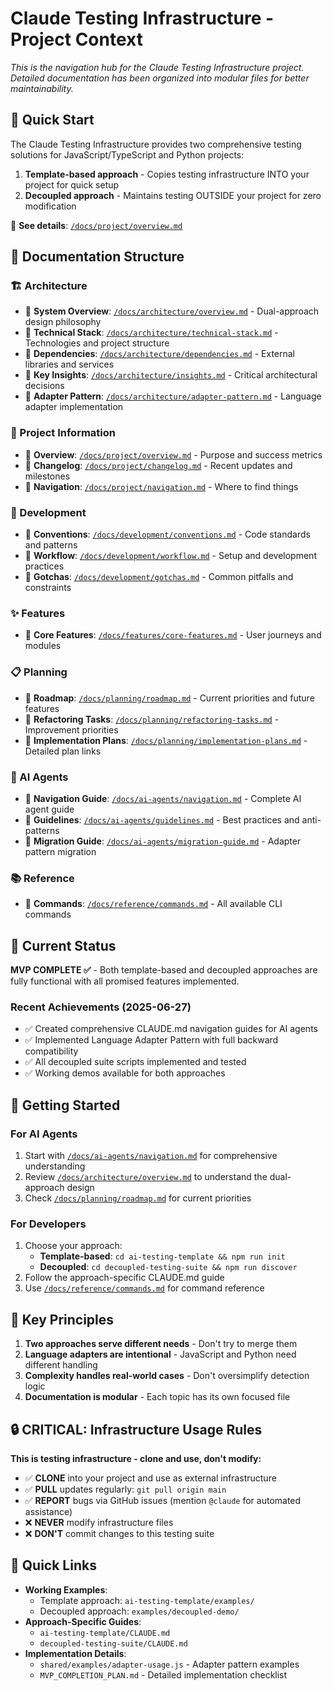 # Claude Testing Infrastructure - Project Context

*This is the navigation hub for the Claude Testing Infrastructure project. Detailed documentation has been organized into modular files for better maintainability.*

## 🚀 Quick Start

The Claude Testing Infrastructure provides two comprehensive testing solutions for JavaScript/TypeScript and Python projects:
1. **Template-based approach** - Copies testing infrastructure INTO your project for quick setup
2. **Decoupled approach** - Maintains testing OUTSIDE your project for zero modification

📖 **See details**: [`/docs/project/overview.md`](./docs/project/overview.md)

## 📁 Documentation Structure

### 🏗️ Architecture
- 📖 **System Overview**: [`/docs/architecture/overview.md`](./docs/architecture/overview.md) - Dual-approach design philosophy
- 📖 **Technical Stack**: [`/docs/architecture/technical-stack.md`](./docs/architecture/technical-stack.md) - Technologies and project structure
- 📖 **Dependencies**: [`/docs/architecture/dependencies.md`](./docs/architecture/dependencies.md) - External libraries and services
- 📖 **Key Insights**: [`/docs/architecture/insights.md`](./docs/architecture/insights.md) - Critical architectural decisions
- 📖 **Adapter Pattern**: [`/docs/architecture/adapter-pattern.md`](./docs/architecture/adapter-pattern.md) - Language adapter implementation

### 🎯 Project Information
- 📖 **Overview**: [`/docs/project/overview.md`](./docs/project/overview.md) - Purpose and success metrics
- 📖 **Changelog**: [`/docs/project/changelog.md`](./docs/project/changelog.md) - Recent updates and milestones
- 📖 **Navigation**: [`/docs/project/navigation.md`](./docs/project/navigation.md) - Where to find things

### 🔧 Development
- 📖 **Conventions**: [`/docs/development/conventions.md`](./docs/development/conventions.md) - Code standards and patterns
- 📖 **Workflow**: [`/docs/development/workflow.md`](./docs/development/workflow.md) - Setup and development practices
- 📖 **Gotchas**: [`/docs/development/gotchas.md`](./docs/development/gotchas.md) - Common pitfalls and constraints

### ✨ Features
- 📖 **Core Features**: [`/docs/features/core-features.md`](./docs/features/core-features.md) - User journeys and modules

### 📋 Planning
- 📖 **Roadmap**: [`/docs/planning/roadmap.md`](./docs/planning/roadmap.md) - Current priorities and future features
- 📖 **Refactoring Tasks**: [`/docs/planning/refactoring-tasks.md`](./docs/planning/refactoring-tasks.md) - Improvement priorities
- 📖 **Implementation Plans**: [`/docs/planning/implementation-plans.md`](./docs/planning/implementation-plans.md) - Detailed plan links

### 🤖 AI Agents
- 📖 **Navigation Guide**: [`/docs/ai-agents/navigation.md`](./docs/ai-agents/navigation.md) - Complete AI agent guide
- 📖 **Guidelines**: [`/docs/ai-agents/guidelines.md`](./docs/ai-agents/guidelines.md) - Best practices and anti-patterns
- 📖 **Migration Guide**: [`/docs/ai-agents/migration-guide.md`](./docs/ai-agents/migration-guide.md) - Adapter pattern migration

### 📚 Reference
- 📖 **Commands**: [`/docs/reference/commands.md`](./docs/reference/commands.md) - All available CLI commands

## 🎯 Current Status

**MVP COMPLETE ✅** - Both template-based and decoupled approaches are fully functional with all promised features implemented.

### Recent Achievements (2025-06-27)
- ✅ Created comprehensive CLAUDE.md navigation guides for AI agents
- ✅ Implemented Language Adapter Pattern with full backward compatibility
- ✅ All decoupled suite scripts implemented and tested
- ✅ Working demos available for both approaches

## 🚦 Getting Started

### For AI Agents
1. Start with [`/docs/ai-agents/navigation.md`](./docs/ai-agents/navigation.md) for comprehensive understanding
2. Review [`/docs/architecture/overview.md`](./docs/architecture/overview.md) to understand the dual-approach design
3. Check [`/docs/planning/roadmap.md`](./docs/planning/roadmap.md) for current priorities

### For Developers
1. Choose your approach:
   - **Template-based**: `cd ai-testing-template && npm run init`
   - **Decoupled**: `cd decoupled-testing-suite && npm run discover`
2. Follow the approach-specific CLAUDE.md guide
3. Use [`/docs/reference/commands.md`](./docs/reference/commands.md) for command reference

## 🔑 Key Principles

1. **Two approaches serve different needs** - Don't try to merge them
2. **Language adapters are intentional** - JavaScript and Python need different handling
3. **Complexity handles real-world cases** - Don't oversimplify detection logic
4. **Documentation is modular** - Each topic has its own focused file

## 🔒 CRITICAL: Infrastructure Usage Rules

**This is testing infrastructure - clone and use, don't modify:**

- ✅ **CLONE** into your project and use as external infrastructure
- ✅ **PULL** updates regularly: `git pull origin main`
- ✅ **REPORT** bugs via GitHub issues (mention `@claude` for automated assistance)
- ❌ **NEVER** modify infrastructure files
- ❌ **DON'T** commit changes to this testing suite

## 🔗 Quick Links

- **Working Examples**: 
  - Template approach: `ai-testing-template/examples/`
  - Decoupled approach: `examples/decoupled-demo/`
- **Approach-Specific Guides**:
  - `ai-testing-template/CLAUDE.md`
  - `decoupled-testing-suite/CLAUDE.md`
- **Implementation Details**:
  - `shared/examples/adapter-usage.js` - Adapter pattern examples
  - `MVP_COMPLETION_PLAN.md` - Detailed implementation checklist